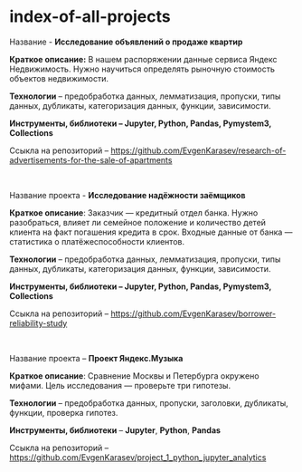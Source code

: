 # index-of-all-projects

Название - **Исследование объявлений о продаже квартир**

**Краткое описание:** В нашем распоряжении данные сервиса Яндекс Недвижимость. Нужно научиться определять рыночную стоимость объектов недвижимости.

**Технологии** – предобработка данных, лемматизация, пропуски, типы данных, дубликаты, категоризация данных, функции, зависимости.

**Инструменты, библиотеки – Jupyter, Python, Pandas, Pymystem3, Collections**

Ссыкла на репозиторий – https://github.com/EvgenKarasev/research-of-advertisements-for-the-sale-of-apartments

<br>

Название проекта - **Исследование надёжности заёмщиков**

**Краткое описание**: Заказчик — кредитный отдел банка. Нужно разобраться, влияет ли семейное положение и количество детей клиента на факт погашения кредита в срок. Входные данные от банка — статистика о платёжеспособности клиентов.

**Технологии** – предобработка данных, лемматизация, пропуски, типы данных, дубликаты, категоризация данных, функции, зависимости.

**Инструменты, библиотеки – Jupyter, Python, Pandas, Pymystem3, Collections**

Ссыкла на репозиторий – https://github.com/EvgenKarasev/borrower-reliability-study

<br>

Название проекта – **Проект Яндекс.Музыка**

**Краткое описание**: Сравнение Москвы и Петербурга окружено мифами. Цель исследования — проверьте три гипотезы.

**Технологии** – предобработка данных, пропуски, заголовки, дубликаты, функции, проверка гипотез.

**Инструменты, библиотеки** – **Jupyter**, **Python**, **Pandas**

Ссыкла на репозиторий – https://github.com/EvgenKarasev/project_1_python_jupyter_analytics
